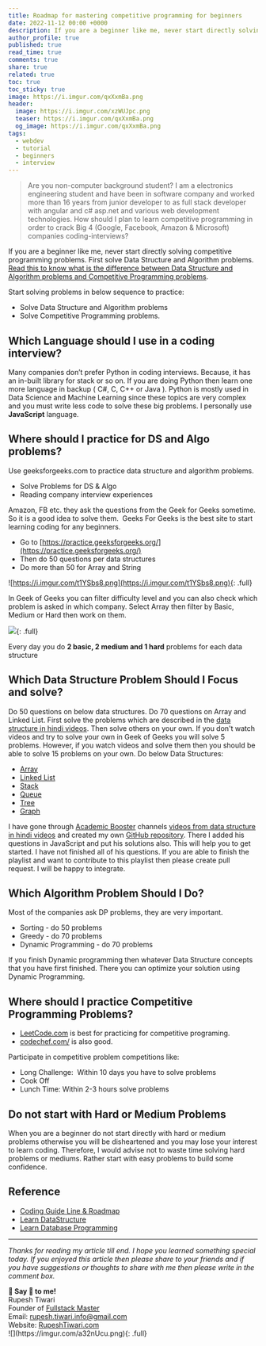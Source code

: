 ```yaml
---
title: Roadmap for mastering competitive programming for beginners
date: 2022-11-12 00:00 +0000
description: If you are a beginner like me, never start directly solving competitive programming problems. First solve Data Structure and Algorithm problems.
author_profile: true
published: true
read_time: true
comments: true
share: true
related: true
toc: true
toc_sticky: true
image: https://i.imgur.com/qxXxmBa.png
header:
  image: https://i.imgur.com/xzWUJpc.png
  teaser: https://i.imgur.com/qxXxmBa.png
  og_image: https://i.imgur.com/qxXxmBa.png
tags:
  - webdev
  - tutorial
  - beginners
  - interview
---
```


> Are you non-computer background student? I am a electronics engineering student and have been in software company and worked more than 16 years from junior developer to as full stack developer with angular and c# asp.net and various web development technologies. How should I plan to learn competitive programming in order to crack Big 4 (Google, Facebook, Amazon & Microsoft) companies coding-interviews?

If you are a beginner like me, never start directly solving competitive programming problems. First solve Data Structure and Algorithm problems. [Read this to know what is the difference between Data Structure and Algorithm problems and Competitive Programming problems](https://rupeshtiwari.com/how-to-start-preparing-for-coding-interview/).

Start solving problems in below sequence to practice:

- Solve Data Structure and Algorithm problems
- Solve Competitive Programming problems.

## Which Language should I use in a coding interview? 

Many companies don’t prefer Python in coding interviews. Because, it has an in-built library for stack or so on. If you are doing Python then learn one more language in backup ( C#, C, C++ or Java ). Python is mostly used in Data Science and Machine Learning since these topics are very complex and you must write less code to solve these big problems. I personally use **JavaScript** language.

## Where should I practice for DS and Algo problems? 

Use geeksforgeeks.com to practice data structure and algorithm problems.

- Solve Problems for DS & Algo
- Reading company interview experiences

Amazon, FB etc. they ask the questions from the Geek for Geeks sometime. So it is a good idea to solve them.  Geeks For Geeks is the best site to start learning coding for any beginners.

- Go to [https://practice.geeksforgeeks.org/](https://practice.geeksforgeeks.org/)
- Then do 50 questions per data structures
- Do more than 50 for Array and String

![https://i.imgur.com/t1YSbs8.png](https://i.imgur.com/t1YSbs8.png){: .full}

In Geek of Geeks you can filter difficulty level and you can also check which problem is asked in which company. Select Array then filter by Basic, Medium or Hard then work on them.

![](https://i.imgur.com/CFduree.png){: .full}

Every day you do **2 basic, 2 medium and 1 hard** problems for each data structure

## Which Data Structure Problem Should I Focus and solve? 

Do 50 questions on below data structures. Do 70 questions on Array and Linked List. First solve the problems which are described in the [data structure in hindi videos](https://www.youtube.com/watch?v=t5JfBFfi2sU&list=PLg6p_zdrEgHEqaRQbZADU6suNgh28JiKb&index=1). Then solve others on your own. If you don't watch videos and try to solve your own in Geek of Geeks you will solve 5 problems. However, if you watch videos and solve them then you should be able to solve 15 problems on your own. Do below Data Structures:

- [Array](https://practice.geeksforgeeks.org/explore/?category%5B%5D=Arrays&page=1&category%5B%5D=Arrays)
- [Linked List](https://practice.geeksforgeeks.org/explore/?category%5B%5D=Linked%20List&page=1&category%5B%5D=Linked%20List)
- [Stack](https://practice.geeksforgeeks.org/explore/?category%5B%5D=Stack&page=1&category%5B%5D=Stack)
- [Queue](https://practice.geeksforgeeks.org/explore/?category%5B%5D=Queue&page=1&category%5B%5D=Queue)
- [Tree](https://practice.geeksforgeeks.org/explore/?category%5B%5D=Tree&page=1&category%5B%5D=Tree)
- [Graph](https://practice.geeksforgeeks.org/explore/?category%5B%5D=Graph&page=1&category%5B%5D=Graph)

I have gone through [Academic Booster](https://www.youtube.com/channel/UCnlgufTxMEoeSEubfxOPfMA) channels [videos from data structure in hindi videos](https://www.youtube.com/watch?v=t5JfBFfi2sU&list=PLg6p_zdrEgHEqaRQbZADU6suNgh28JiKb&index=1) and created my own [GitHub repository](https://github.com/rupeshtiwari/coding-examples-datastructures). There I added his questions in JavaScript and put his solutions also. This will help you to get started. I have not finished all of his questions. If you are able to finish the playlist and want to contribute to this playlist then please create pull request. I will be happy to integrate. 
## Which Algorithm Problem Should I Do? 

Most of the companies ask DP problems, they are very important.

- Sorting - do 50 problems
- Greedy - do 70 problems
- Dynamic Programming - do 70 problems

If you finish Dynamic programming then whatever Data Structure concepts that you have first finished. There you can optimize your solution using Dynamic Programming.

## Where should I practice Competitive Programming Problems?

- [LeetCode.com](https://leetcode.com/) is best for practicing for competitive programing.
- [codechef.com/](https://www.codechef.com/) is also good.

Participate in competitive problem competitions like:

- Long Challenge:  Within 10 days you have to solve problems
- Cook Off
- Lunch Time: Within 2-3 hours solve problems

## Do not start with Hard or Medium Problems

When you are a beginner do not start directly with hard or medium problems otherwise you will be disheartened and you may lose your interest to learn coding. Therefore, I would advise not to waste time solving hard problems or mediums. Rather start with easy problems to build some confidence.

## Reference

- [Coding Guide Line & Roadmap](https://www.youtube.com/watch?v=G5FP9YsBeZ8)
- [Learn DataStructure](https://www.youtube.com/playlist?list=PLg6p_zdrEgHEqaRQbZADU6suNgh28JiKb)
- [Learn Database Programming](https://www.youtube.com/playlist?list=PLg6p_zdrEgHFwRhX3R8ZcXImGPUI9_lfX)

---

_Thanks for reading my article till end. I hope you learned something special today. If you enjoyed this article then please share to your friends and if you have suggestions or thoughts to share with me then please write in the comment box._

<div class="notice--success">
<strong>💖 Say 👋 to me!</strong>
<br>Rupesh Tiwari
<br>Founder of <a href="https://www.fullstackmaster.net">Fullstack Master </a>
<br>Email: <a href="mailto:rupesh.tiwari.info@gmail.com?subject=Hi">rupesh.tiwari.info@gmail.com</a>
<br>Website: <a href="https://www.rupeshtiwari.com">RupeshTiwari.com </a>
</div>
![](https://imgur.com/a32nUcu.png){: .full}
